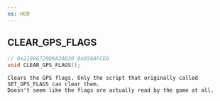 ```yaml
---
ns: HUD
---
```

## CLEAR_GPS_FLAGS

```c
// 0x21986729D6A3A830 0x056AFCE6
void CLEAR_GPS_FLAGS();
```

```
Clears the GPS flags. Only the script that originally called SET_GPS_FLAGS can clear them.  
Doesn't seem like the flags are actually read by the game at all.  
```

